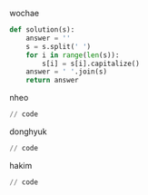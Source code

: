 wochae
```py
def solution(s):
    answer = ''
    s = s.split(' ')
    for i in range(len(s)):
        s[i] = s[i].capitalize()
    answer = ' '.join(s)
    return answer
```
nheo
```py
// code
```
donghyuk
```py
// code
```
hakim
```py
// code
```
